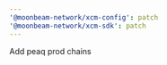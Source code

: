 ```yaml
---
'@moonbeam-network/xcm-config': patch
'@moonbeam-network/xcm-sdk': patch
---
```


Add peaq prod chains
